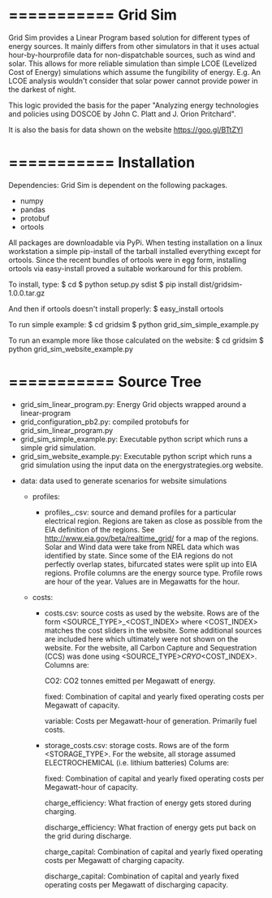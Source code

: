 ===========
Grid Sim
===========

Grid Sim provides a Linear Program based solution for different types
of energy sources.  It mainly differs from other simulators in that it
uses actual hour-by-hourprofile data for non-dispatchable sources,
such as wind and solar.  This allows for more reliable simulation than
simple LCOE (Levelized Cost of Energy) simulations which assume the
fungibility of energy.  E.g. An LCOE analysis wouldn't consider that
solar power cannot provide power in the darkest of night.

This logic provided the basis for the paper "Analyzing energy
technologies and policies using DOSCOE by John C. Platt and J. Orion
Pritchard".

It is also the basis for data shown on the website
https://goo.gl/BTtZYl

===========
Installation
===========

Dependencies:
  Grid Sim is dependent on the following packages.
  - numpy
  - pandas
  - protobuf
  - ortools

  All packages are downloadable via PyPi.  When testing installation
  on a linux workstation a simple pip-install of the tarball installed
  everything except for ortools.  Since the recent bundles of ortools
  were in egg form, installing ortools via easy-install proved a
  suitable workaround for this problem.

  To install, type:
  $ cd <cloned gridsim directory>
  $ python setup.py sdist
  $ pip install dist/gridsim-1.0.0.tar.gz

  And then if ortools doesn't install properly:
  $ easy_install ortools

  To run simple example:
  $ cd gridsim
  $ python grid_sim_simple_example.py

  To run an example more like those calculated on the website:
  $ cd gridsim
  $ python grid_sim_website_example.py
  
===========
Source Tree
===========

- grid_sim_linear_program.py: Energy Grid objects wrapped around a linear-program
- grid_configuration_pb2.py: compiled protobufs for grid_sim_linear_program.py
- grid_sim_simple_example.py: Executable python script which runs a simple grid simulation.
- grid_sim_website_example.py: Executable python script which runs a
    grid simulation using the input data on the energystrategies.org website.
+ data: data used to generate scenarios for website simulations
  + profiles:
    - profiles_<region>.csv: source and demand profiles for a particular
      electrical region.  Regions are taken as close as possible from
      the EIA definition of the regions.  See
      http://www.eia.gov/beta/realtime_grid/ for a map of the regions.
      Solar and Wind data were take from NREL data which was
      identified by state.  Since some of the EIA regions do not
      perfectly overlap states, bifurcated states were split up into
      EIA regions.  Profile columns are the energy source type.
      Profile rows are hour of the year. Values are in Megawatts for
      the hour.
      
  + costs:
    - costs.csv: source costs as used by the website.  Rows are of the
      form <SOURCE_TYPE>_<COST_INDEX> where <COST_INDEX> matches the
      cost sliders in the website.  Some additional sources are
      included here which ultimately were not shown on the website.
      For the website, all Carbon Capture and Sequestration (CCS) was
      done using <SOURCE_TYPE>_CRYO_<COST_INDEX>.  Columns are:

      CO2: CO2 tonnes emitted per Megawatt of energy.

      fixed: Combination of capital and yearly fixed operating costs per
      Megawatt of capacity.

      variable: Costs per Megawatt-hour of generation. Primarily fuel costs.

    - storage_costs.csv: storage costs.  Rows are of the form
      <STORAGE_TYPE>.  For the website, all storage assumed
      ELECTROCHEMICAL (i.e. lithium batteries) Colums are:

      fixed: Combination of capital and yearly fixed operating costs per
      Megawatt-hour of capacity.

      charge_efficiency: What fraction of energy gets stored during charging.

      discharge_efficiency: What fraction of energy gets put back on the
      grid during discharge.

      charge_capital: Combination of capital and yearly fixed
      operating costs per Megawatt of charging capacity.

      discharge_capital: Combination of capital and yearly fixed
      operating costs per Megawatt of discharging capacity.
      


